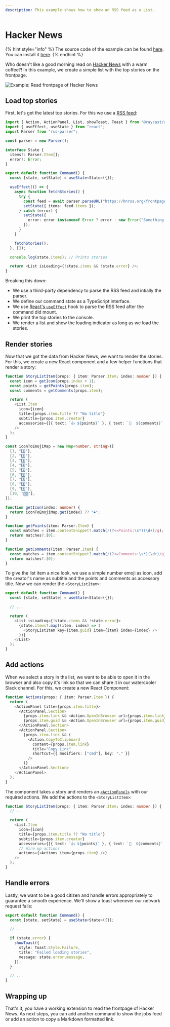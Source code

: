 ```yaml
---
description: This example shows how to show an RSS feed as a List.
---
```


# Hacker News

{% hint style="info" %}
The source code of the example can be found [here](https://github.com/raycast/extensions/tree/main/extensions/hacker-news#readme). You can install it [here](https://www.raycast.com/thomas/hacker-news).
{% endhint %}

Who doesn't like a good morning read on [Hacker News](https://news.ycombinator.com) with a warm coffee?! In this example, we create a simple list with the top stories on the frontpage.

![Example: Read frontpage of Hacker News](../.gitbook/assets/example-hacker-news.png)

## Load top stories

First, let's get the latest top stories. For this we use a [RSS feed](https://hnrss.org):

```typescript
import { Action, ActionPanel, List, showToast, Toast } from "@raycast/api";
import { useEffect, useState } from "react";
import Parser from "rss-parser";

const parser = new Parser();

interface State {
  items?: Parser.Item[];
  error?: Error;
}

export default function Command() {
  const [state, setState] = useState<State>({});

  useEffect(() => {
    async function fetchStories() {
      try {
        const feed = await parser.parseURL("https://hnrss.org/frontpage?description=0&count=25");
        setState({ items: feed.items });
      } catch (error) {
        setState({
          error: error instanceof Error ? error : new Error("Something went wrong"),
        });
      }
    }

    fetchStories();
  }, []);

  console.log(state.items); // Prints stories

  return <List isLoading={!state.items && !state.error} />;
}
```

Breaking this down:

- We use a third-party dependency to parse the RSS feed and intially the parser.
- We define our command state as a TypeScript interface.
- We use [React's `useEffect`](https://reactjs.org/docs/hooks-effect.html) hook to parse the RSS feed after the command did mount.
- We print the top stories to the console.
- We render a list and show the loading indicator as long as we load the stories.

## Render stories

Now that we got the data from Hacker News, we want to render the stories. For this, we create a new React component and a few helper functions that render a story:

```typescript
function StoryListItem(props: { item: Parser.Item; index: number }) {
  const icon = getIcon(props.index + 1);
  const points = getPoints(props.item);
  const comments = getComments(props.item);

  return (
    <List.Item
      icon={icon}
      title={props.item.title ?? "No title"}
      subtitle={props.item.creator}
      accessories={[{ text: `👍 ${points}` }, { text: `💬  ${comments}` }]}
    />
  );
}

const iconToEmojiMap = new Map<number, string>([
  [1, "1️⃣"],
  [2, "2️⃣"],
  [3, "3️⃣"],
  [4, "4️⃣"],
  [5, "5️⃣"],
  [6, "6️⃣"],
  [7, "7️⃣"],
  [8, "8️⃣"],
  [9, "9️⃣"],
  [10, "🔟"],
]);

function getIcon(index: number) {
  return iconToEmojiMap.get(index) ?? "⏺";
}

function getPoints(item: Parser.Item) {
  const matches = item.contentSnippet?.match(/(?<=Points:\s*)(\d+)/g);
  return matches?.[0];
}

function getComments(item: Parser.Item) {
  const matches = item.contentSnippet?.match(/(?<=Comments:\s*)(\d+)/g);
  return matches?.[0];
}
```

To give the list item a nice look, we use a simple number emoji as icon, add the creator's name as subtitle and the points and comments as accessory title. Now we can render the `<StoryListItem>`:

```typescript
export default function Command() {
  const [state, setState] = useState<State>({});

  // ...

  return (
    <List isLoading={!state.items && !state.error}>
      {state.items?.map((item, index) => (
        <StoryListItem key={item.guid} item={item} index={index} />
      ))}
    </List>
  );
}
```

## Add actions

When we select a story in the list, we want to be able to open it in the browser and also copy it's link so that we can share it in our watercooler Slack channel. For this, we create a new React Component:

```typescript
function Actions(props: { item: Parser.Item }) {
  return (
    <ActionPanel title={props.item.title}>
      <ActionPanel.Section>
        {props.item.link && <Action.OpenInBrowser url={props.item.link} />}
        {props.item.guid && <Action.OpenInBrowser url={props.item.guid} title="Open Comments in Browser" />}
      </ActionPanel.Section>
      <ActionPanel.Section>
        {props.item.link && (
          <Action.CopyToClipboard
            content={props.item.link}
            title="Copy Link"
            shortcut={{ modifiers: ["cmd"], key: "." }}
          />
        )}
      </ActionPanel.Section>
    </ActionPanel>
  );
}
```

The component takes a story and renders an [`<ActionPanel>`](../api-reference/user-interface/action-panel.md) with our required actions. We add the actions to the `<StoryListItem>`:

```typescript
function StoryListItem(props: { item: Parser.Item; index: number }) {
  // ...

  return (
    <List.Item
      icon={icon}
      title={props.item.title ?? "No title"}
      subtitle={props.item.creator}
      accessories={[{ text: `👍 ${points}` }, { text: `💬  ${comments}` }]}
      // Wire up actions
      actions={<Actions item={props.item} />}
    />
  );
}
```

## Handle errors

Lastly, we want to be a good citizen and handle errors appropriately to guarantee a smooth experience. We'll show a toast whenever our network request fails:

```typescript
export default function Command() {
  const [state, setState] = useState<State>({});

  // ...

  if (state.error) {
    showToast({
      style: Toast.Style.Failure,
      title: "Failed loading stories",
      message: state.error.message,
    });
  }

  // ...
}
```

## Wrapping up

That's it, you have a working extension to read the frontpage of Hacker News. As next steps, you can add another command to show the jobs feed or add an action to copy a Markdown formatted link.
